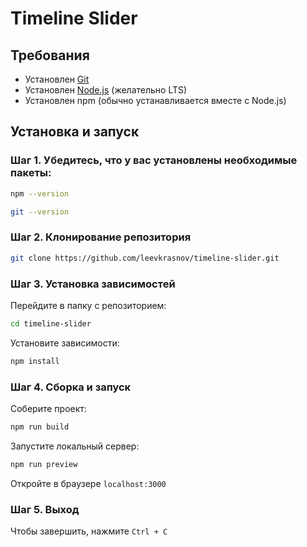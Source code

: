 # Timeline Slider

## Требования

- Установлен [Git](https://git-scm.com/)
- Установлен [Node.js](https://nodejs.org/) (желательно LTS)
- Установлен npm (обычно устанавливается вместе с Node.js)

## Установка и запуск

### Шаг 1. Убедитесь, что у вас установлены необходимые пакеты:

```bash
npm --version
```

```bash
git --version
```

### Шаг 2. Клонирование репозитория

```bash
git clone https://github.com/leevkrasnov/timeline-slider.git
```

### Шаг 3. Установка зависимостей

Перейдите в папку с репозиторием:

```bash
cd timeline-slider
```

Установите зависимости:

```bash
npm install
```

### Шаг 4. Сборка и запуск

Соберите проект:

```bash
npm run build
```

Запустите локальный сервер:

```bash
npm run preview
```

Откройте в браузере `localhost:3000`

### Шаг 5. Выход

Чтобы завершить, нажмите `Ctrl + C`
